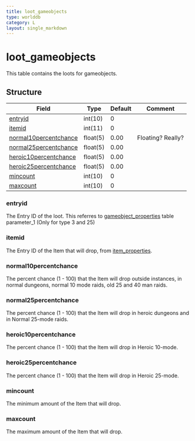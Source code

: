 ```yaml
---
title: loot_gameobjects
type: worlddb
category: L
layout: single_markdown
---
```


# loot_gameobjects
This table contains the loots for gameobjects. 

## Structure

Field                                                                                                      | Type     | Default | Comment          
---------------------------------------------------------------------------------------------------------- | -------- | ------- | -----------------
[entryid](#entryid)                             | int(10)  | 0       |                  
[itemid](#itemid)                               | int(11)  | 0       |                  
[normal10percentchance](#normal10percentchance) | float(5) | 0.00    | Floating? Really?
[normal25percentchance](#normal25percentchance) | float(5) | 0.00    |                  
[heroic10percentchance](#heroic10percentchance) | float(5) | 0.00    |                  
[heroic25percentchance](#heroic25percentchance) | float(5) | 0.00    |                  
[mincount](#mincount)                           | int(10)  | 0       |                  
[maxcount](#maxcount)                           | int(10)  | 0       |                  

### entryid

The Entry ID of the loot. This referres to [gameobject_properties](/Wiki/database/world/gameobject_properties/ "Gameobject properties") table parameter_1 (Only for type 3 and 25)

### itemid

The Entry ID of the Item that will drop, from [item_properties](/Wiki/database/world/item_properties/ "Item properties").

### normal10percentchance

The percent chance (1 - 100) that the Item will drop outside instances, in normal dungeons, normal 10 mode raids, old 25 and 40 man raids.

### normal25percentchance

The percent chance (1 - 100) that the Item will drop in heroic dungeons and in Normal 25-mode raids.

### heroic10percentchance

The percent chance (1 - 100) that the Item will drop in Heroic 10-mode.

### heroic25percentchance

The percent chance (1 - 100) that the Item will drop in Heroic 25-mode.

### mincount

The minimum amount of the Item that will drop.

### maxcount

The maximum amount of the Item that will drop.